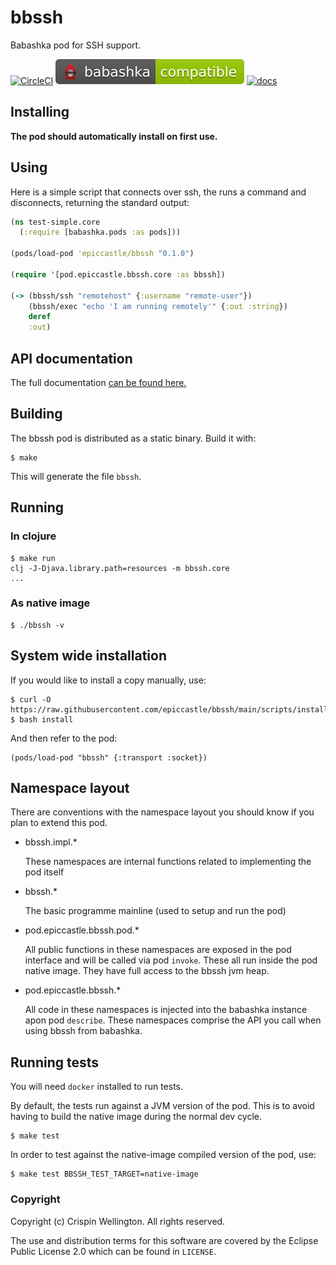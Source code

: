 # bbssh
Babashka pod for SSH support.

[![CircleCI](https://circleci.com/gh/epiccastle/bbssh/tree/main.svg?style=shield)](https://circleci.com/gh/epiccastle/bbssh/tree/main)
[![Babashka](https://raw.githubusercontent.com/babashka/babashka/master/logo/badge.svg)](https://github.com/babashka/babashka)
[![docs](https://img.shields.io/badge/website-docs-blue)](https://epiccastle.io/bbssh)

## Installing

**The pod should automatically install on first use.**

## Using

Here is a simple script that connects over ssh, the runs a command and disconnects, returning the standard output:

```clj
(ns test-simple.core
  (:require [babashka.pods :as pods]))

(pods/load-pod 'epiccastle/bbssh "0.1.0")

(require '[pod.epiccastle.bbssh.core :as bbssh])

(-> (bbssh/ssh "remotehost" {:username "remote-user"})
    (bbssh/exec "echo 'I am running remotely'" {:out :string})
    deref
    :out)
```

## API documentation

The full documentation [can be found here.](https://epiccastle.io/bbssh)

## Building

The bbssh pod is distributed as a static binary. Build it with:

```
$ make
```

This will generate the file `bbssh`.

## Running

### In clojure

```
$ make run
clj -J-Djava.library.path=resources -m bbssh.core
...
```

### As native image

```
$ ./bbssh -v
```

## System wide installation

If you would like to install a copy manually, use:

```shell-session
$ curl -O https://raw.githubusercontent.com/epiccastle/bbssh/main/scripts/install
$ bash install
```

And then refer to the pod:

```
(pods/load-pod "bbssh" {:transport :socket})
```

## Namespace layout

There are conventions with the namespace layout you should know if you plan to extend this pod.

 - bbssh.impl.*

     These namespaces are internal functions related to implementing the pod itself

 - bbssh.*

     The basic programme mainline (used to setup and run the pod)

 - pod.epiccastle.bbssh.pod.*

     All public functions in these namespaces are exposed in the pod interface and will be called via pod `invoke`. These all run inside the pod native image. They have full access to the bbssh jvm heap.

 - pod.epiccastle.bbssh.*

     All code in these namespaces is injected into the babashka instance apon pod `describe`. These namespaces comprise the API you call when using bbssh from babashka.

## Running tests

You will need `docker` installed to run tests.

By default, the tests run against a JVM version of the pod. This is to avoid having to build the native image during the normal dev cycle.

```
$ make test
```

In order to test against the native-image compiled version of the pod, use:

```
$ make test BBSSH_TEST_TARGET=native-image
```

### Copyright

Copyright (c) Crispin Wellington. All rights reserved.

The use and distribution terms for this software are covered by the
Eclipse Public License 2.0 which can be found in `LICENSE`.
